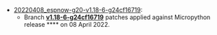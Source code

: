 - [20220408_espnow-g20-v1.18-6-g24cf16719](20220408_espnow-g20-v1.18-6-g24cf16719):
  - Branch **[v1.18-6-g24cf16719](https://github.com/glenn20/micropython/tree/v1.18-6-g24cf16719)** patches applied against Micropython release **** on 08 April 2022.

